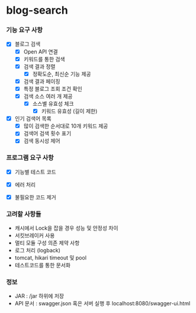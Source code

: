 # blog-search


### 기능 요구 사항
- [X] 블로그 검색
    - [X] Open API 연결
    - [X] 키워드를 통한 검색
    - [X] 검색 결과 정렬
        - [X] 정확도순, 최신순 기능 제공
    - [X] 검색 결과 페이징
    - [X] 특정 블로그 조회 조건 확인
    - [X] 검색 소스 여러 개 제공
        - [X] 소스별 유효성 체크
            - [X] 키워드 유효성 (길이 제한)
- [X] 인기 검색어 목록
    - [X] 많이 검색한 순서대로 10개 키워드 제공
    - [X] 검색어 검색 횟수 표기
    - [X] 검색 동시성 제어

### 프로그램 요구 사항
- [X] 기능별 테스트 코드
- [X] 에러 처리
- [X] 불필요한 코드 제거


### 고려할 사항들
- 캐시에서 Lock을 잡을 경우 성능 및 안정성 차이
- 서킷브레이커 사용
- 멀티 모듈 구성 의존 제약 사항
- 로그 처리 (logback)
- tomcat, hikari timeout 및 pool
- 테스트코드를 통한 문서화


### 정보
- JAR : /jar 하위에 저장
- API 문서 : swagger.json 혹은 서버 실행 후 localhost:8080/swagger-ui.html
